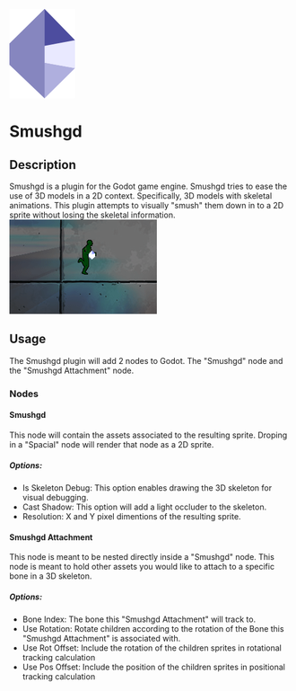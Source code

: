 ![smushed-icon](addons/Smushgd/icon-big.png)
# Smushgd

## Description
Smushgd is a plugin for the Godot game engine. Smushgd tries to ease the use of 3D models in a 2D context. Specifically, 3D models with skeletal animations. This plugin attempts to visually "smush" them down in to a 2D sprite without losing the skeletal information.
![preview](addons/Smushgd/smushgd_run.gif)

## Usage
The Smushgd plugin will add 2 nodes to Godot. The "Smushgd" node and the "Smushgd Attachment" node. 

### Nodes
#### Smushgd
This node will contain the assets associated to the resulting sprite. Droping in a "Spacial" node will render that node as a 2D sprite. 
##### Options:  
 - Is Skeleton Debug: This option enables drawing the 3D skeleton for visual debugging.
 - Cast Shadow: This option will add a light occluder to the skeleton.
 - Resolution: X and Y pixel dimentions of the resulting sprite.
#### Smushgd Attachment
This node is meant to be nested directly inside a "Smushgd" node. This node is meant to hold other assets you would like to attach to a specific bone in a 3D skeleton. 
##### Options:
 - Bone Index: The bone this "Smushgd Attachment" will track to.
 - Use Rotation: Rotate children according to the rotation of the Bone this "Smushgd Attachment" is associated with.
 - Use Rot Offset: Include the rotation of the children sprites in rotational tracking calculation
 - Use Pos Offset: Include the position of the children sprites in positional tracking calculation

